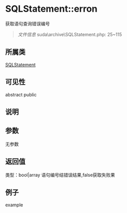 # SQLStatement::erron
获取语句查询错误编号
> *文件信息* suda\archive\SQLStatement.php: 25~115
## 所属类 

[SQLStatement](../SQLStatement.md)

## 可见性

abstract  public  
## 说明



## 参数

无参数

## 返回值
类型：bool|array
 语句编号结错误结果,false获取失败果

## 例子

example